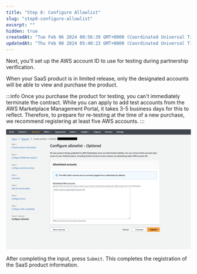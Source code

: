 ```yaml
---
title: "Step 8: Configure Allowlist"
slug: "step8-configure-allowlist"
excerpt: ""
hidden: true
createdAt: "Tue Feb 06 2024 00:56:39 GMT+0000 (Coordinated Universal Time)"
updatedAt: "Thu Feb 08 2024 05:40:23 GMT+0000 (Coordinated Universal Time)"
---
```

Next, you'll set up the AWS account ID to use for testing during partnership verification.

When your SaaS product is in limited release, only the designated accounts will be able to view and purchase the product.

:::info
Once you purchase the product for testing, you can't immediately terminate the contract. While you can apply to add test accounts from the AWS Marketplace Management Portal, it takes 3-5 business days for this to reflect. Therefore, to prepare for re-testing at the time of a new purchase, we recommend registering at least five AWS accounts.
:::

![](/ja/img/aws-marketplace-integration/product-submission/step8-configure-allowlist/step8-configure-allowlist-1.png)

After completing the input, press `Submit`.
This completes the registration of the SaaS product information.